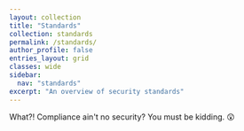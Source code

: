 ```yaml
---
layout: collection
title: "Standards"
collection: standards
permalink: /standards/
author_profile: false
entries_layout: grid
classes: wide
sidebar:
  nav: "standards"
excerpt: "An overview of security standards"
---
```


What?! Compliance ain't no security? You must be kidding. :astonished:
